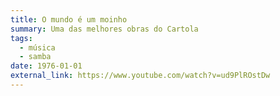 ```yaml
---
title: O mundo é um moinho
summary: Uma das melhores obras do Cartola
tags:
  - música
  - samba
date: 1976-01-01
external_link: https://www.youtube.com/watch?v=ud9PlROstDw
---
```

